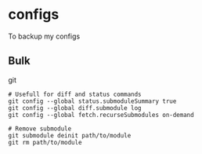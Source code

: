 # configs
To backup my configs

## Bulk

git

```shell
# Usefull for diff and status commands
git config --global status.submoduleSummary true
git config --global diff.submodule log
git config --global fetch.recurseSubmodules on-demand

# Remove submodule
git submodule deinit path/to/module
git rm path/to/module
```
